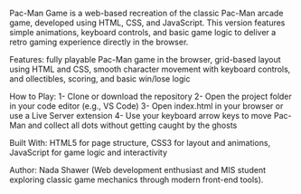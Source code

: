 Pac-Man Game is a web-based recreation of the classic Pac-Man arcade game, developed using HTML, CSS, and JavaScript. This version features simple animations, keyboard controls, and basic game logic to deliver a retro gaming experience directly in the browser.

Features: fully playable Pac-Man game in the browser, grid-based layout using HTML and CSS, smooth character movement with keyboard controls, and ollectibles, scoring, and basic win/lose logic

How to Play:
1- Clone or download the repository 2- Open the project folder in your code editor (e.g., VS Code) 3- Open index.html in your browser or use a Live Server extension 4- Use your keyboard arrow keys to move Pac-Man and collect all dots without getting caught by the ghosts

Built With:
HTML5 for page structure, CSS3 for layout and animations, JavaScript for game logic and interactivity

Author: Nada Shawer (Web development enthusiast and MIS student exploring classic game mechanics through modern front-end tools).
